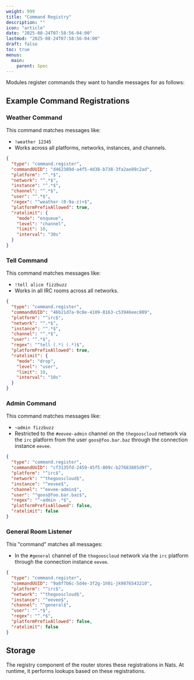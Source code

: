 ```yaml
---
weight: 999
title: "Command Registry"
description: ""
icon: "article"
date: "2025-08-24T07:58:56-04:00"
lastmod: "2025-08-24T07:58:56-04:00"
draft: false
toc: true
menus:
  main:
    parent: Spec
---
```


Modules register commands they want to handle messages for as follows:

## Example Command Registrations

### Weather Command

This command matches messages like:

- `!weather 12345`
- Works across all platforms, networks, instances, and channels.
  
```json
{
  "type": "command.register",
  "commandUUID": "d462389d-a4f5-4d38-b738-3fa2ae89c2ad",
  "platform": "^.*$",
  "network": "^.*$",
  "instance": "^.*$",
  "channel": "^.*$",
  "user": "^.*$",
  "regex": "^weather (0-9a-z)+$",
  "platformPrefixAllowed": true,
  "ratelimit": {
    "mode": "enqueue",
    "level": "channel",
    "limit": 10,
    "interval": "30s"
  }
}
```

### Tell Command

This command matches messages like:

- `!tell alice fizzbuzz`
- Works in all IRC rooms across all networks.
  
```json
{
  "type": "command.register",
  "commandUUID": "46b21d7a-9c8e-4109-8163-c53946eec809",
  "platform": "^irc$",
  "network": "^.*$",
  "instance": "^.*$",
  "channel": "^.*$",
  "user": "^.*$",
  "regex": "^tell (.*) (.*)$",
  "platformPrefixAllowed": true,
  "ratelimit": {
    "mode": "drop",
    "level": "user",
    "limit": 10,
    "interval": "10s"
  }
}
```

### Admin Command

This command matches messages like:

- `~admin fizzbuzz`
- Restricted to the `#eevee-admin` channel on the `thegooscloud` network via the `irc` platform from the user `goos@foo.bar.baz` through the connection instance `eevee`.
  
```json
{
  "type": "command.register",
  "commandUUID": "cf3135fd-2459-45f5-809c-b27683885d9f",
  "platform": "^irc$",
  "network": "^thegooscloud$",
  "instance": "^eevee$",
  "channel": "^eevee-admin$",
  "user": "^goos@foo.bar.baz$",
  "regex": "^~admin .*$",
  "platformPrefixAllowed": false,
  "ratelimit": false
}
```

### General Room Listener

This "command" matches all messages:

- In the `#general` channel of the `thegooscloud` network via the `irc` platform through the connection instance `eevee`.
  
```json
{
  "type": "command.register",
  "commandUUID": "9a8f7b6c-5d4e-3f2g-1h0i-jk9876543210",
  "platform": "^irc$",
  "network": "^thegooscloud$",
  "instance": "^eevee$",
  "channel": "^general$",
  "user": "^.*$",
  "regex": "^.*$",
  "platformPrefixAllowed": false,
  "ratelimit": false
}
```

## Storage

The registry component of the router stores these registrations in Nats. At runtime, it performs lookups based on these registrations.
